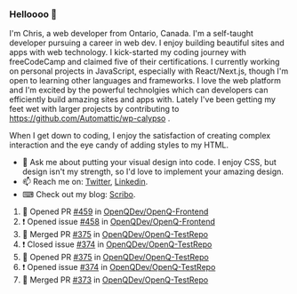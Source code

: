 ### Helloooo 👋

I'm Chris, a web developer from Ontario, Canada. I'm a self-taught developer pursuing a career in web dev. I enjoy building beautiful sites and apps with web technology.
I kick-started my coding journey with freeCodeCamp and claimed five of their certifications.  I currently working on personal projects in JavaScript, especially with React/Next.js, though I'm open to learning other languages and frameworks. I love the web platform and I'm excited by the powerful technolgies which can developers can efficiently build amazing sites and apps with. Lately I've been getting my feet wet with larger projects by contributing to https://github.com/Automattic/wp-calypso .

When I get down to coding, I enjoy the satisfaction of creating complex interaction and the eye candy of adding styles to my HTML. 

- 💬 Ask me about putting your visual design into code. I enjoy CSS, but design isn't my strength, so I'd love to implement your amazing design.
- 📫 Reach me on: [Twitter](https://twitter.com/Christo28120856), [Linkedin](https://www.linkedin.com/in/christopher-stevers-07b9a5204/).
- ⌨ Check out my blog: [Scribo](https://christopherstevers.cf).
<!--
**Christopher-Stevers/Christopher-Stevers** is a ✨ _special_ ✨ repository because its `README.md` (this file) appears on your GitHub profile.

Here are some ideas to get you started:

- 🔭 I’m currently working on ...
- 🌱 I’m currently learning ...
- 👯 I’m looking to collaborate on ...
- 🤔 I’m looking for help with ...
- 😄 Pronouns: ...
- ⚡ Fun fact: ...
-->

<!--START_SECTION:activity-->
1. 💪 Opened PR [#459](https://github.com/OpenQDev/OpenQ-Frontend/pull/459) in [OpenQDev/OpenQ-Frontend](https://github.com/OpenQDev/OpenQ-Frontend)
2. ❗️ Opened issue [#458](https://github.com/OpenQDev/OpenQ-Frontend/issues/458) in [OpenQDev/OpenQ-Frontend](https://github.com/OpenQDev/OpenQ-Frontend)
3. 🎉 Merged PR [#375](https://github.com/OpenQDev/OpenQ-TestRepo/pull/375) in [OpenQDev/OpenQ-TestRepo](https://github.com/OpenQDev/OpenQ-TestRepo)
4. ❗️ Closed issue [#374](https://github.com/OpenQDev/OpenQ-TestRepo/issues/374) in [OpenQDev/OpenQ-TestRepo](https://github.com/OpenQDev/OpenQ-TestRepo)
5. 💪 Opened PR [#375](https://github.com/OpenQDev/OpenQ-TestRepo/pull/375) in [OpenQDev/OpenQ-TestRepo](https://github.com/OpenQDev/OpenQ-TestRepo)
6. ❗️ Opened issue [#374](https://github.com/OpenQDev/OpenQ-TestRepo/issues/374) in [OpenQDev/OpenQ-TestRepo](https://github.com/OpenQDev/OpenQ-TestRepo)
7. 🎉 Merged PR [#373](https://github.com/OpenQDev/OpenQ-TestRepo/pull/373) in [OpenQDev/OpenQ-TestRepo](https://github.com/OpenQDev/OpenQ-TestRepo)
<!--END_SECTION:activity-->
